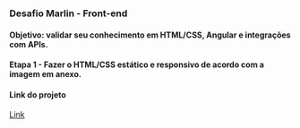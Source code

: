 ### Desafio Marlin - Front-end
#### Objetivo: validar seu conhecimento em HTML/CSS, Angular e integrações com APIs.
#### Etapa 1 - Fazer o HTML/CSS estático e responsivo de acordo com a imagem em anexo.
 

#### Link do projeto
[Link](https://marlin-case-1.vercel.app/)





